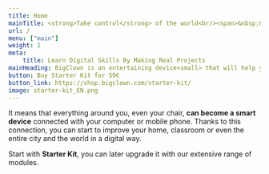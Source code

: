 ```yaml
---
title: Home
mainTitle: <strong>Take control</strong> of the world<br/><span>&nbsp;&nbsp;with a <strong>super-smart device</strong></span>
url: /
menu: ["main"]
weight: 1
meta:
    title: Learn Digital Skills By Making Real Projects
mainHeading: BigClown is an entertaining device<small> that will help you understand and create the Internet of Things (IoT)</small>
button: Buy Starter Kit for 59€
button_link: https://shop.bigclown.com/starter-kit/
image: starter-kit_EN.png
---
```


It means that everything around you, even your chair, **can become a smart device** connected with your computer or mobile phone. Thanks to this connection, you can start to improve your home, classroom or even the entire city and the world in a digital way.

Start with **Starter Kit**, you can later upgrade it with our extensive range of modules.
